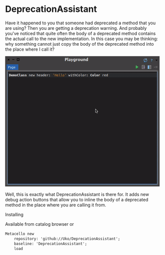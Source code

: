 # DeprecationAssistant

Have it happened to you that someone had deprecated a method that you are using? Then you are getting a deprecation warning. And probably you've noticed that quite often the body of a deprecated method contains the actual call to the new implementation. In this case you may be thinking: why something cannot just copy the body of the deprecated method into the place where I call it?

![demo animation](graphics/demo.gif)

Well, this is exactly what DeprecationAssistant is there for. It adds new debug action buttons that allow you to inline the body of a deprecated method in the place where you are calling it from.

Installing

Available from catalog browser or

    Metacello new
        repository: 'github://Uko/DeprecationAssistant';
        baseline: 'DeprecationAssistant';
        load
